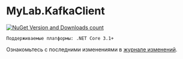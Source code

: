 # MyLab.KafkaClient
[![NuGet Version and Downloads count](https://buildstats.info/nuget/MyLab.KafkaClient)](https://www.nuget.org/packages/MyLab.KafkaClient)

```
Поддерживаемые платформы: .NET Core 3.1+
```
Ознакомьтесь с последними изменениями в [журнале изменений](/changelog.md).
